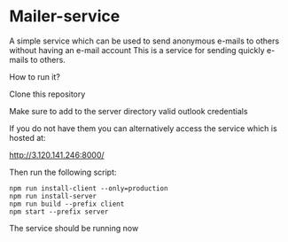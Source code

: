# Mailer-service
A simple service which can be used to send anonymous e-mails to others without having an e-mail account
This is a service for sending quickly e-mails to others.

How to run it?

Clone this repository

Make sure to add to the server directory valid outlook credentials

If you do not have them you can alternatively access the service which is hosted at:

http://3.120.141.246:8000/

Then run the following script:

```
npm run install-client --only=production
npm run install-server
npm run build --prefix client
npm start --prefix server
```

The service should be running now
